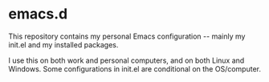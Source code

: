 # emacs.d

This repository contains my personal Emacs configuration -- mainly my init.el and my installed packages.

I use this on both work and personal computers, and on both Linux and Windows. Some configurations in init.el are conditional on the OS/computer.
